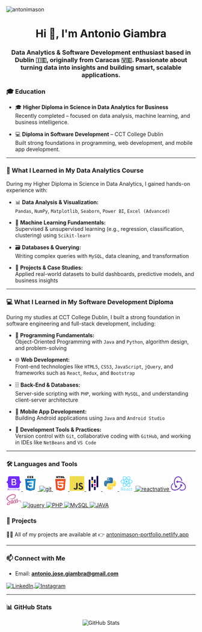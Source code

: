 <img src="https://komarev.com/ghpvc/?username=antonimason&label=Profile%20views&color=0e75b6&style=flat" alt="antonimason" />
<h1 align="center">Hi 👋, I'm Antonio Giambra</h1>
<h3 align="center">Data Analytics & Software Development enthusiast based in Dublin 🇮🇪, originally from Caracas 🇻🇪. Passionate about turning data into insights and building smart, scalable applications.</h3>

### 🎓 Education

- 🎓 **Higher Diploma in Science in Data Analytics for Business**  
  Recently completed – focused on data analysis, machine learning, and business intelligence.

- 💻 **Diploma in Software Development** – CCT College Dublin  
  Built strong foundations in programming, web development, and mobile app development.

---

### 🧠 What I Learned in My Data Analytics Course

During my Higher Diploma in Science in Data Analytics, I gained hands-on experience with:

- 📊 **Data Analysis & Visualization:**  
  `Pandas`, `NumPy`, `Matplotlib`, `Seaborn`, `Power BI`, `Excel (Advanced)`

- 🤖 **Machine Learning Fundamentals:**  
  Supervised & unsupervised learning (e.g., regression, classification, clustering) using `Scikit-learn`

- 🗃️ **Databases & Querying:**  
  Writing complex queries with `MySQL`, data cleaning, and transformation

- 🧪 **Projects & Case Studies:**  
  Applied real-world datasets to build dashboards, predictive models, and business insights

---

### 💻 What I Learned in My Software Development Diploma

During my studies at CCT College Dublin, I built a strong foundation in software engineering and full-stack development, including:

- 🧱 **Programming Fundamentals:**  
  Object-Oriented Programming with `Java` and `Python`, algorithm design, and problem-solving

- 🌐 **Web Development:**  
  Front-end technologies like `HTML5`, `CSS3`, `JavaScript`, `jQuery`, and frameworks such as `React`, `Redux`, and `Bootstrap`

- 🗄️ **Back-End & Databases:**  
  Server-side scripting with `PHP`, working with `MySQL`, and understanding client-server architecture

- 📱 **Mobile App Development:**  
  Building Android applications using `Java` and `Android Studio`

- 🧰 **Development Tools & Practices:**  
  Version control with `Git`, collaborative coding with `GitHub`, and working in IDEs like `NetBeans` and `VS Code`

---

### 🛠️ Languages and Tools

<p align="left"> <a href="https://getbootstrap.com" target="_blank" rel="noreferrer"> <img src="https://raw.githubusercontent.com/devicons/devicon/master/icons/bootstrap/bootstrap-plain-wordmark.svg" alt="bootstrap" width="40" height="40"/> </a> <a href="https://www.w3schools.com/css/" target="_blank" rel="noreferrer"> <img src="https://raw.githubusercontent.com/devicons/devicon/master/icons/css3/css3-original-wordmark.svg" alt="css3" width="40" height="40"/> </a> <a href="https://git-scm.com/" target="_blank" rel="noreferrer"> <img src="https://www.vectorlogo.zone/logos/git-scm/git-scm-icon.svg" alt="git" width="40" height="40"/> </a> <a href="https://www.w3.org/html/" target="_blank" rel="noreferrer"> <img src="https://raw.githubusercontent.com/devicons/devicon/master/icons/html5/html5-original-wordmark.svg" alt="html5" width="40" height="40"/> </a> <a href="https://developer.mozilla.org/en-US/docs/Web/JavaScript" target="_blank" rel="noreferrer"> <img src="https://raw.githubusercontent.com/devicons/devicon/master/icons/javascript/javascript-original.svg" alt="javascript" width="40" height="40"/> </a> <a href="https://pandas.pydata.org/" target="_blank" rel="noreferrer"> <img src="https://raw.githubusercontent.com/devicons/devicon/2ae2a900d2f041da66e950e4d48052658d850630/icons/pandas/pandas-original.svg" alt="pandas" width="40" height="40"/> </a> <a href="https://www.python.org" target="_blank" rel="noreferrer"> <img src="https://raw.githubusercontent.com/devicons/devicon/master/icons/python/python-original.svg" alt="python" width="40" height="40"/> </a> <a href="https://reactjs.org/" target="_blank" rel="noreferrer"> <img src="https://raw.githubusercontent.com/devicons/devicon/master/icons/react/react-original-wordmark.svg" alt="react" width="40" height="40"/> </a> <a href="https://reactnative.dev/" target="_blank" rel="noreferrer"> <img src="https://reactnative.dev/img/header_logo.svg" alt="reactnative" width="40" height="40"/> </a> <a href="https://redux.js.org" target="_blank" rel="noreferrer"> <img src="https://raw.githubusercontent.com/devicons/devicon/master/icons/redux/redux-original.svg" alt="redux" width="40" height="40"/> </a> <a href="https://sass-lang.com" target="_blank" rel="noreferrer"> <img src="https://raw.githubusercontent.com/devicons/devicon/master/icons/sass/sass-original.svg" alt="sass" width="40" height="40"/> </a> <a href="https://jquery.com/" target="_blank" rel="noreferrer"> <img src="https://www.vectorlogo.zone/logos/jquery/jquery-vertical.svg" alt="jquery" width="40" height="40"/> </a> <a href="[https://jquery.com/](https://www.php.net/)" target="_blank" rel="noreferrer"> <img src="https://www.vectorlogo.zone/logos/php/php-vertical.svg" alt="PHP" width="40" height="40"/> </a><a href="https://www.mysql.com/" target="_blank" rel="noreferrer"> <img src="https://www.vectorlogo.zone/logos/mysql/mysql-ar21.svg" alt="MySQL" width="40" height="40"/> </a><a href="https://www.java.com/es/" target="_blank" rel="noreferrer"> <img src="https://www.vectorlogo.zone/logos/java/java-vertical.svg" alt="JAVA" width="40" height="40"/> </a></p>


### 🚀 Projects

👨‍💻 All of my projects are available at 👉 [antonimason-portfolio.netlify.app](https://antonimason-portfolio.netlify.app/)

---

### 📫 Connect with Me

- Email: **antonio.jose.giambra@gmail.com**

<p align="left">
  <a href="https://linkedin.com/in/antonio giambra castellanos" target="blank">
    <img align="center" src="https://raw.githubusercontent.com/rahuldkjain/github-profile-readme-generator/master/src/images/icons/Social/linked-in-alt.svg" alt="LinkedIn" height="30" width="40" />
  </a>
  <a href="https://instagram.com/anto_code9" target="blank">
    <img align="center" src="https://raw.githubusercontent.com/rahuldkjain/github-profile-readme-generator/master/src/images/icons/Social/instagram.svg" alt="Instagram" height="30" width="40" />
  </a>
</p>

---

### 📊 GitHub Stats

<p align="center">
  <img src="https://github-readme-stats.vercel.app/api?username=antonimason&show_icons=true&theme=tokyonight" alt="GitHub Stats" />
</p>
